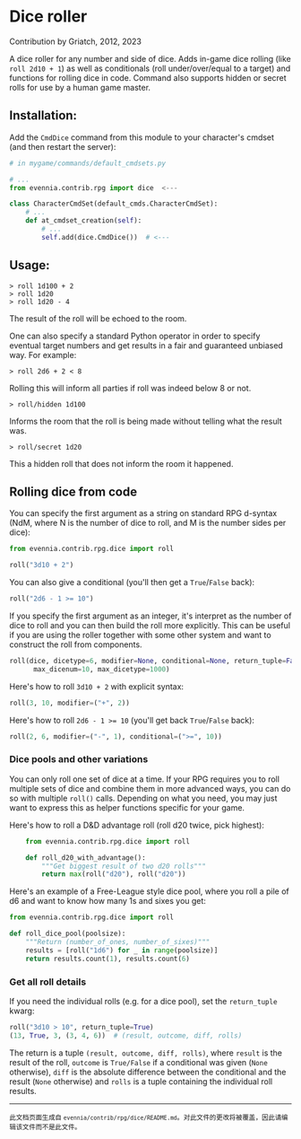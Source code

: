 # Dice roller

Contribution by Griatch, 2012, 2023

A dice roller for any number and side of dice. Adds in-game dice rolling
(like `roll 2d10 + 1`) as well as conditionals (roll under/over/equal to a target)
and functions for rolling dice in code. Command also supports hidden or secret
rolls for use by a human game master.


## Installation:


Add the `CmdDice` command from this module to your character's cmdset
(and then restart the server):

```python
# in mygame/commands/default_cmdsets.py

# ...
from evennia.contrib.rpg import dice  <---

class CharacterCmdSet(default_cmds.CharacterCmdSet):
    # ...
    def at_cmdset_creation(self):
        # ...
        self.add(dice.CmdDice())  # <---

```

## Usage:

    > roll 1d100 + 2
    > roll 1d20
    > roll 1d20 - 4

The result of the roll will be echoed to the room.

One can also specify a standard Python operator in order to specify
eventual target numbers and get results in a fair and guaranteed
unbiased way.  For example:

    > roll 2d6 + 2 < 8

Rolling this will inform all parties if roll was indeed below 8 or not.

    > roll/hidden 1d100

Informs the room that the roll is being made without telling what the result
was.

    > roll/secret 1d20

This a hidden roll that does not inform the room it happened.

## Rolling dice from code

You can specify the first argument as a string on standard RPG d-syntax (NdM,
where N is the number of dice to roll, and M is the number sides per dice):

```python
from evennia.contrib.rpg.dice import roll

roll("3d10 + 2")
```

You can also give a conditional (you'll then get a `True`/`False` back):

```python
roll("2d6 - 1 >= 10")
```

If you specify the first argument as an integer, it's interpret as the number of
dice to roll and you can then build the roll more explicitly. This can be
useful if you are using the roller together with some other system and want to
construct the roll from components.


```python
roll(dice, dicetype=6, modifier=None, conditional=None, return_tuple=False,
      max_dicenum=10, max_dicetype=1000)
```

Here's how to roll `3d10 + 2` with explicit syntax:

```python
roll(3, 10, modifier=("+", 2))
```

Here's how to roll `2d6 - 1 >= 10` (you'll get back `True`/`False` back):

```python
roll(2, 6, modifier=("-", 1), conditional=(">=", 10))
```

### Dice pools and other variations

You can only roll one set of dice at a time. If your RPG requires you to roll multiple
sets of dice and combine them in more advanced ways, you can do so with multiple
`roll()` calls. Depending on what you need, you may just want to express this as
helper functions specific for your game.

Here's how to roll a D&D advantage roll (roll d20 twice, pick highest):

```python
    from evennia.contrib.rpg.dice import roll

    def roll_d20_with_advantage():
        """Get biggest result of two d20 rolls"""
        return max(roll("d20"), roll("d20"))

```

Here's an example of a Free-League style dice pool, where you roll a pile of d6
and want to know how many 1s and sixes you get:

```python
from evennia.contrib.rpg.dice import roll

def roll_dice_pool(poolsize):
    """Return (number_of_ones, number_of_sixes)"""
    results = [roll("1d6") for _ in range(poolsize)]
    return results.count(1), results.count(6)

```



### Get all roll details

If you need the individual rolls (e.g. for a dice pool), set the `return_tuple` kwarg:

```python
roll("3d10 > 10", return_tuple=True)
(13, True, 3, (3, 4, 6))  # (result, outcome, diff, rolls)
```

The return is a tuple `(result, outcome, diff, rolls)`, where `result` is the
result of the roll, `outcome` is `True/False` if a conditional was
given (`None` otherwise), `diff` is the absolute difference between the
conditional and the result (`None` otherwise) and `rolls` is a tuple containing
the individual roll results.


----

<small>此文档页面生成自 `evennia/contrib/rpg/dice/README.md`。对此文件的更改将被覆盖，因此请编辑该文件而不是此文件。</small>

